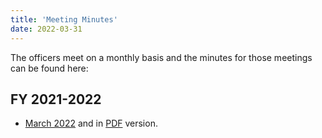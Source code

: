 ```yaml
---
title: 'Meeting Minutes'
date: 2022-03-31
---
```


The officers meet on a monthly basis and the minutes for those meetings can be found here:

## FY 2021-2022

* [March 2022](2022-03-30-Minutes.md) and in [PDF](docs/2022-03-30-Minutes.pdf) version.
